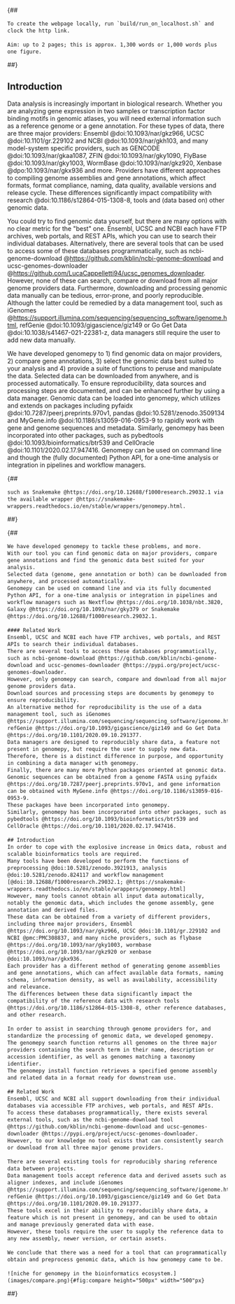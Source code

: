 {##

    To create the webpage locally, run `build/run_on_localhost.sh` and clock the http link.
    
    Aim: up to 2 pages; this is approx. 1,300 words or 1,000 words plus one figure.
##}

## Introduction
Data analysis is increasingly important in biological research.
Whether you are analyzing gene expression in two samples or transcription factor binding motifs in genomic atlases, you will need external information such as a reference genome or a gene annotation.
For these types of data, there are three major providers: Ensembl @doi:10.1093/nar/gkz966, UCSC @doi:10.1101/gr.229102 and NCBI @doi:10.1093/nar/gkh103, and many model-system specific providers, such as GENCODE @doi:10.1093/nar/gkaa1087, ZFIN @doi:10.1093/nar/gky1090, FlyBase @doi:10.1093/nar/gky1003, WormBase @doi:10.1093/nar/gkz920, Xenbase @dpo:10.1093/nar/gkx936 and more.
Providers have different approaches to compiling genome assemblies and gene annotations, which affect formats, format compliance, naming, data quality, available versions and release cycle.
These differences significantly impact compatibility with research @doi:10.1186/s12864-015-1308-8, tools and (data based on) other genomic data.

You could try to find genomic data yourself, but there are many options with no clear metric for the "best" one.
Ensembl, UCSC and NCBI each have FTP archives, web portals, and REST APIs, which you can use to search their individual databases.
Alternatively, there are several tools that can be used to access some of these databases programmatically, such as ncbi-genome-download @https://github.com/kblin/ncbi-genome-download and ucsc-genomes-downloader @https://github.com/LucaCappelletti94/ucsc_genomes_downloader.
However, none of these can search, compare or download from all major genome providers data.
Furthermore, downloading and processing genomic data manually can be tedious, error-prone, and poorly reproducible.
Although the latter could be remedied by a data management tool, such as iGenomes @https://support.illumina.com/sequencing/sequencing_software/igenome.html, refGenie @doi:10.1093/gigascience/giz149 or Go Get Data @doi:10.1038/s41467-021-22381-z, data managers still require the user to add new data manually.

We have developed genomepy to 1) find genomic data on major providers, 2) compare gene annotations, 3) select the genomic data best suited to your analysis and 4) provide a suite of functions to peruse and manipulate the data.
Selected data can be downloaded from anywhere, and is processed automatically.
To ensure reproducibility, data sources and processing steps are documented, and can be enhanced further by using a data manager.
Genomic data can be loaded into genomepy, which utilizes and extends on packages including pyfaidx @doi:10.7287/peerj.preprints.970v1, pandas @doi:10.5281/zenodo.3509134 and MyGene.info @doi:10.1186/s13059-016-0953-9 to rapidly work with gene and genome sequences and metadata.
Similarly, genomepy has been incorporated into other packages, such as pybedtools @doi:10.1093/bioinformatics/btr539 and CellOracle @doi:10.1101/2020.02.17.947416.
Genomepy can be used on command line and though the (fully documented) Python API, for a one-time analysis or integration in pipelines and workflow managers.

{##

    such as Snakemake @https://doi.org/10.12688/f1000research.29032.1 via the available wrapper @https://snakemake-wrappers.readthedocs.io/en/stable/wrappers/genomepy.html.
##}

{##

    We have developed genomepy to tackle these problems, and more.
    With our tool you can find genomic data on major providers, compare gene annotations and find the genomic data best suited for your analysis. 
    Selected data (genome, gene annotation or both) can be downloaded from anywhere, and processed automatically.
    Genomepy can be used on command line and via its fully documented Python API, for a one-time analysis or integration in pipelines and workflow managers such as Nextflow @https://doi.org/10.1038/nbt.3820, Galaxy @https://doi.org/10.1093/nar/gky379 or Snakemake @https://doi.org/10.12688/f1000research.29032.1.
    
    #### Related Work
    Ensembl, UCSC and NCBI each have FTP archives, web portals, and REST APIs to search their individual databases.
    There are several tools to access these databases programmatically, such as ncbi-genome-download @https://github.com/kblin/ncbi-genome-download and ucsc-genomes-downloader @https://pypi.org/project/ucsc-genomes-downloader.
    However, only genomepy can search, compare and download from all major genome providers data.
    Download sources and processing steps are documents by genomepy to ensure reproducibility.
    An alternative method for reproducibility is the use of a data management tool, such as iGenomes @https://support.illumina.com/sequencing/sequencing_software/igenome.html, refGenie @https://doi.org/10.1093/gigascience/giz149 and Go Get Data @https://doi.org/10.1101/2020.09.10.291377.
    Data managers are designed to reproducibly share data, a feature not present in genomepy, but require the user to supply new data. 
    Therefore, there is a distinct difference in purpose, and opportunity in combining a data manager with genomepy.
    Finally, there are many more Python packages oriented at genomic data.
    Genomic sequences can be obtained from a genome FASTA using pyfaidx @https://doi.org/10.7287/peerj.preprints.970v1, and gene information can be obtained with MyGene.info @https://doi.org/10.1186/s13059-016-0953-9.
    These packages have been incorporated into genomepy.
    Similarly, genomepy has been incorporated into other packages, such as pybedtools @https://doi.org/10.1093/bioinformatics/btr539 and CellOracle @https://doi.org/10.1101/2020.02.17.947416.

    ## Introduction
    In order to cope with the explosive increase in Omics data, robust and scalable bioinformatics tools are required.
    Many tools have been developed to perform the functions of preprocessing @doi:10.5281/zenodo.3921913, analysis @doi:10.5281/zenodo.824117 and workflow management [@doi:10.12688/f1000research.29032.1; @https://snakemake-wrappers.readthedocs.io/en/stable/wrappers/genomepy.html]
    However, many tools cannot obtain all input data automatically, notably the genomic data, which includes the genome assembly, gene annotation and derived files.
    These data can be obtained from a variety of different providers, including three major providers, Ensembl @https://doi.org/10.1093/nar/gkz966, UCSC @doi:10.1101/gr.229102 and NCBI @pmc:PMC308837, and many niche providers, such as flybase @https://doi.org/10.1093/nar/gky1003, wormbase @https://doi.org/10.1093/nar/gkz920 or xenbase @doi:10.1093/nar/gkx936.
    Each provider has a different method of generating genome assemblies and gene annotations, which can affect available data formats, naming schema, information density, as well as availability, accessibility and relevance.
    The differences between these data significantly impact the compatibility of the reference data with research tools @https://doi.org/10.1186/s12864-015-1308-8, other reference databases, and other research.
    
    In order to assist in searching through genome providers for, and standardize the processing of genomic data, we developed genomepy.
    The genomepy search function returns all genomes on the three major providers containing the search term in their name, description or accession identifier, as well as genomes matching a taxonomy identifier.
    The genomepy install function retrieves a specified genome assembly and related data in a format ready for downstream use.
    
    ## Related Work
    Ensembl, UCSC and NCBI all support downloading from their individual databases via accessible FTP archives, web portals, and REST APIs.
    To access these databases programmatically, there exists several external tools, such as the ncbi-genome-download tool @https://github.com/kblin/ncbi-genome-download and ucsc-genomes-downloader @https://pypi.org/project/ucsc-genomes-downloader.
    However, to our knowledge no tool exists that can consistently search or download from all three major genome providers.
    
    There are several existing tools for reproducibly sharing reference data between projects.
    Data management tools accept reference data and derived assets such as aligner indexes, and include iGenomes @https://support.illumina.com/sequencing/sequencing_software/igenome.html, refGenie @https://doi.org/10.1093/gigascience/giz149 and Go Get Data @https://doi.org/10.1101/2020.09.10.291377.
    These tools excel in their ability to reproducibly share data, a feature which is not present in genomepy, and can be used to obtain and manage previously generated data with ease.
    However, these tools require the user to supply the reference data to any new assembly, newer version, or certain assets.
    
    We conclude that there was a need for a tool that can programmatically obtain and preprocess genomic data, which is how genomepy came to be.
    
    ![niche for genomepy in the bioinformatics ecosystem.](images/compare.png){#fig:compare height="500px" width="500"px}
##}
